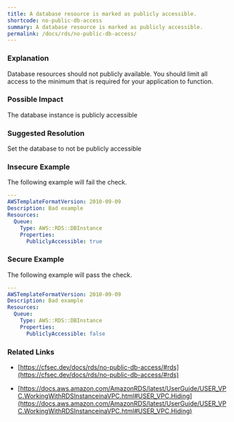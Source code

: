 ```yaml
---
title: A database resource is marked as publicly accessible.
shortcode: no-public-db-access
summary: A database resource is marked as publicly accessible. 
permalink: /docs/rds/no-public-db-access/
---
```


### Explanation

Database resources should not publicly available. You should limit all access to the minimum that is required for your application to function.

### Possible Impact
The database instance is publicly accessible

### Suggested Resolution
Set the database to not be publicly accessible


### Insecure Example

The following example will fail the  check.

```yaml
---
AWSTemplateFormatVersion: 2010-09-09
Description: Bad example
Resources:
  Queue:
    Type: AWS::RDS::DBInstance
    Properties:
      PubliclyAccessible: true


```



### Secure Example

The following example will pass the  check.

```yaml
---
AWSTemplateFormatVersion: 2010-09-09
Description: Bad example
Resources:
  Queue:
    Type: AWS::RDS::DBInstance
    Properties:
      PubliclyAccessible: false


```




### Related Links


- [https://cfsec.dev/docs/rds/no-public-db-access/#rds](https://cfsec.dev/docs/rds/no-public-db-access/#rds)

- [https://docs.aws.amazon.com/AmazonRDS/latest/UserGuide/USER_VPC.WorkingWithRDSInstanceinaVPC.html#USER_VPC.Hiding](https://docs.aws.amazon.com/AmazonRDS/latest/UserGuide/USER_VPC.WorkingWithRDSInstanceinaVPC.html#USER_VPC.Hiding)


